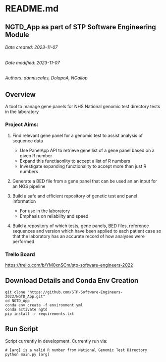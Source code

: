 
# README.md
## NGTD_App as part of STP Software Engineering Module
###### Date created: 2023-11-07
###### Date modified: 2023-11-07
###### Authors: danniscales, DolapoA, NGallop

## Overview
A tool to manage gene panels for NHS National genomic test directory tests in the laboratory

### Project Aims:
1. Find relevant gene panel for a genomic test to assist analysis of sequence data
    - Use PanelApp API to retrieve gene list of a gene panel based on a given R number
    - Expand this functiaonlity to accept a list of R numbers
    - Investigate expanding functionality to accept more than just R numbers

2. Generate a BED file from a gene panel that can be used an an input for an NGS pipeline

3. Build a safe and efficient repository of genetic test and panel information
    - For use in the laboratory 
    - Emphasis on reliability and speed

4. Build a repository of which tests, gene panels, BED files, reference sequences and version which have been applied to each patient case so that the laboratory has an accurate record of how analyses were performed.

### Trello Board
https://trello.com/b/YM0xnSCm/stp-software-engineers-2022

## Download Details and Conda Env Creation
```
git clone "https://github.com/STP-Software-Engineers-2022/NGTD_App.git"
cd NGTD_App
conda env create -f environment.yml
conda activate ngtd
pip install -r requirements.txt
```

## Run Script
Script currently in development. Currently run via:
```
# [arg] is a valid R number from National Genomic Test Directory
python main.py [arg]
```
